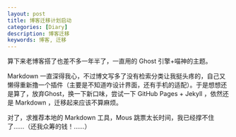 ```yaml
---
layout: post
title: 博客迁移计划启动
categories: [Diary]
description: 博客迁移
keywords: 博客, 迁移
---
```


算下来老博客搭了也差不多一年半了，一直用的 Ghost 引擎+喵神的主题。

Markdown 一直深得我心，不过博文写多了没有检索分类让我挺头疼的，自己又懒得重新撸一个插件（主要是不知道咋设计界面，还有手机的适配）。于是想想还是算了，放弃Ghost，换一下新口味，尝试一下 GitHub Pages + Jekyll ，依然还是 Markdown ，迁移起来应该不算麻烦。

对了，求推荐本地的 Markdown 工具，Mous 跳票太长时间，我已经撑不住了……（还我众筹的钱！……）